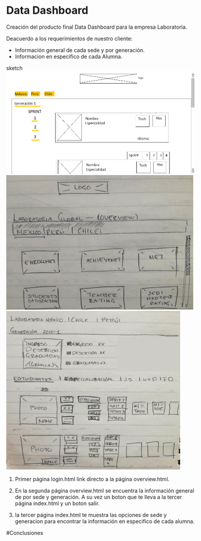 # Data Dashboard

Creación del producto final Data Dashboard para la empresa Laboratoria.

Deacuerdo a los requerimientos de nuestro cliente:

  - Información general de cada sede y por generación.
  - Informacion en especifico de cada Alumna.

sketch
![](assets/images/sketch.png)
![](assets/images/sketch1.jpg)
![](assets/images/sketch2.jpg)

1. Primer página login.html link directo a la página overview.html.

2. En la segunda página overview.html se encuentra la información general de por sede y generación. A su vez un boton que te lleva a la tercer página index.html y un boton salir.

3. la tercer página index.html te muestra las opciones de sede y generacion para encontrar la información en especifico de cada alumna.


#Conclusiones

